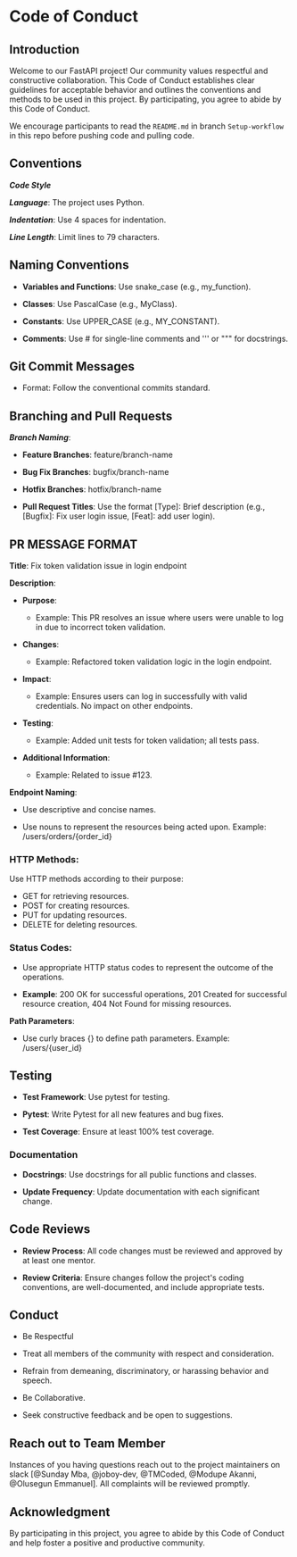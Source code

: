 # Code of Conduct

## Introduction

Welcome to our FastAPI project! Our community values respectful and constructive collaboration. This Code of Conduct establishes clear guidelines for acceptable behavior and outlines the conventions and methods to be used in this project. By participating, you agree to abide by this Code of Conduct.

We encourage participants to read the `README.md` in branch `Setup-workflow` in this repo before pushing code and pulling code.
 

## Conventions

***Code Style***

***Language***: The project uses Python.

***Indentation***: Use 4 spaces for indentation.

***Line Length***: Limit lines to 79 characters.


## Naming Conventions

- **Variables and Functions**: Use snake_case (e.g., my_function).

- **Classes**: Use PascalCase (e.g., MyClass).

- **Constants**: Use UPPER_CASE (e.g., MY_CONSTANT).

- **Comments**: Use # for single-line comments and ''' or """ for docstrings.

## Git Commit Messages

- Format: Follow the conventional commits standard.



## Branching and Pull Requests

***Branch Naming***:

- **Feature Branches**: feature/branch-name

- **Bug Fix Branches**: bugfix/branch-name

- **Hotfix Branches**: hotfix/branch-name

- **Pull Request Titles**: Use the format [Type]: Brief description (e.g., [Bugfix]: Fix user login issue,  [Feat]: add user login).




## PR MESSAGE FORMAT

**Title**: Fix token validation issue in login endpoint

**Description**:
- **Purpose**:
   - Example: This PR resolves an issue where users were unable to log in due to incorrect token validation.

- **Changes**: 
  - Example: Refactored token validation logic in the login endpoint.

- **Impact**:
   - Example: Ensures users can log in successfully with valid credentials. No impact on other endpoints.

- **Testing**:
   - Example: Added unit tests for token validation; all tests pass.

- **Additional Information**:
   - Example: Related to issue #123.





**Endpoint Naming**:

- Use descriptive and concise names.

- Use nouns to represent the resources being acted upon. Example: /users/orders/{order_id}

### HTTP Methods:

Use HTTP methods according to their purpose:

- GET for retrieving resources.
- POST for creating resources.
- PUT for updating resources.
- DELETE for deleting resources.

### Status Codes:

- Use appropriate HTTP status codes to represent the outcome of the operations.

- **Example**: 200 OK for successful operations, 201 Created for successful resource creation, 404 Not Found for missing resources.

**Path Parameters**:
- Use curly braces {} to define path parameters.
         Example: /users/{user_id}
 

## Testing

- **Test Framework**: Use pytest for testing.

- **Pytest**: Write Pytest for all new features and bug fixes.

- **Test Coverage**: Ensure at least 100% test coverage.

### Documentation

- **Docstrings**: Use docstrings for all public functions and classes.

- **Update Frequency**: Update documentation with each significant change.

## Code Reviews

- **Review Process**: All code changes must be reviewed and approved by at least one mentor.

- **Review Criteria**: Ensure changes follow the project's coding conventions, are well-documented, and include appropriate tests.


## Conduct

- Be Respectful

- Treat all members of the community with respect and consideration.

- Refrain from demeaning, discriminatory, or harassing behavior and speech.

- Be Collaborative.

- Seek constructive feedback and be open to suggestions.


## Reach out to Team Member

Instances of you having questions reach out to the project maintainers on slack [@Sunday Mba, @joboy-dev, @TMCoded, @Modupe Akanni, @Olusegun Emmanuel]. All complaints will be reviewed promptly.

## Acknowledgment

By participating in this project, you agree to abide by this Code of Conduct and help foster a positive and productive community.
